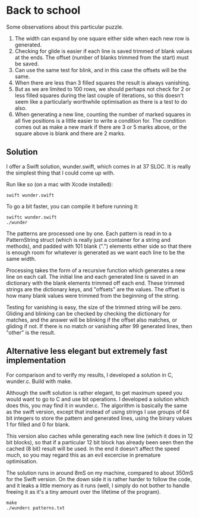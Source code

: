 # Back to school

Some observations about this particular puzzle.

1. The width can expand by one square either side when each new row is generated.
2. Checking for glide is easier if each line is saved trimmed of blank values at the ends. The offset (number of blanks trimmed from the start) must be saved.
3. Can use the same test for blink, and in this case the offsets will be the same.
4. When there are less than 3 filled squares the result is always vanishing.
5. But as we are limited to 100 rows, we should perhaps not check for 2 or less filled squares during the last couple of iterations, so this doesn't seem like a particularly worthwhile optimisation as there is a test to do also.
6. When generating a new line, counting the number of marked squares in all five positions is a little easier to write a condition for. The condition comes out as make a new mark if there are 3 or 5 marks above, or the square above is blank and there are 2 marks.

## Solution

I offer a Swift solution, wunder.swift, which comes in at 37 SLOC. It is really the simplest thing that I could come up with.

Run like so (on a mac with Xcode installed):

    swift wunder.swift

To go a bit faster, you can compile it before running it:

    swiftc wunder.swift
    ./wunder

The patterns are processed one by one. Each pattern is read in to a PatternString struct (which is really just a container for a string and methods), and padded with 101 blank (".") elements either side so that there is enough room for whatever is generated as we want each line to be the same width.

Processing takes the form of a recursive function which generates a new line on each call. The initial line and each generated line is saved in an dictionary with the blank elements trimmed off each end. These trimmed strings are the dictionary keys, and "offsets" are the values. The offset is how many blank values were trimmed from the beginning of the string.

Testing for vanishing is easy, the size of the trimmed string will be zero. Gliding and blinking can be checked by checking the dictionary for matches, and the answer will be blinking if the offset also matches, or gliding if not. If there is no match or vanishing after 99 generated lines, then "other" is the result.


## Alternative less elegant but extremely fast implementation

For comparison and to verify my results, I developed a solution in C, wunder.c. Build with make.

Although the swift solution is rather elegant, to get maximum speed you would want to go to C and use bit operations. I developed a solution which does this, you may find it in wunder.c. The algorithm is basically the same as the swift version, except that instead of using strings I use groups of 64 bit integers to store the pattern and generated lines, using the binary values 1 for filled and 0 for blank.

This version also caches while generating each new line (which it does in 12 bit blocks), so that if a particular 12 bit block has already been seen then the cached (8 bit) result will be used. In the end it doesn't affect the speed much, so you may regard this as an evil excercise in premature optimisation.

The solution runs in around 8mS on my machine, compared to about 350mS for the Swift version. On the down side it is rather harder to follow the code, and it leaks a little memory as it runs (well, I simply do not bother to handle freeing it as it's a tiny amount over the lifetime of the program).

    make
    ./wunderc patterns.txt

